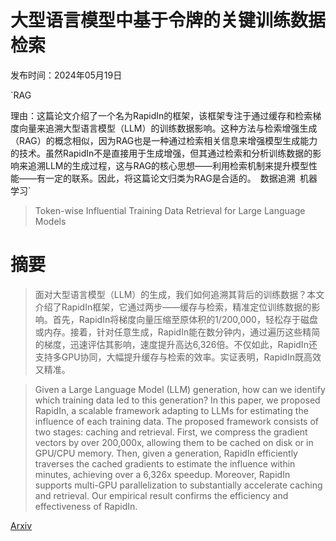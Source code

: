 # 大型语言模型中基于令牌的关键训练数据检索

发布时间：2024年05月19日

`RAG

理由：这篇论文介绍了一个名为RapidIn的框架，该框架专注于通过缓存和检索梯度向量来追溯大型语言模型（LLM）的训练数据影响。这种方法与检索增强生成（RAG）的概念相似，因为RAG也是一种通过检索相关信息来增强模型生成能力的技术。虽然RapidIn不是直接用于生成增强，但其通过检索和分析训练数据的影响来追溯LLM的生成过程，这与RAG的核心思想——利用检索机制来提升模型性能——有一定的联系。因此，将这篇论文归类为RAG是合适的。` `数据追溯` `机器学习`

> Token-wise Influential Training Data Retrieval for Large Language Models

# 摘要

> 面对大型语言模型（LLM）的生成，我们如何追溯其背后的训练数据？本文介绍了RapidIn框架，它通过两步——缓存与检索，精准定位训练数据的影响。首先，RapidIn将梯度向量压缩至原体积的1/200,000，轻松存于磁盘或内存。接着，针对任意生成，RapidIn能在数分钟内，通过遍历这些精简的梯度，迅速评估其影响，速度提升高达6,326倍。不仅如此，RapidIn还支持多GPU协同，大幅提升缓存与检索的效率。实证表明，RapidIn既高效又精准。

> Given a Large Language Model (LLM) generation, how can we identify which training data led to this generation? In this paper, we proposed RapidIn, a scalable framework adapting to LLMs for estimating the influence of each training data. The proposed framework consists of two stages: caching and retrieval. First, we compress the gradient vectors by over 200,000x, allowing them to be cached on disk or in GPU/CPU memory. Then, given a generation, RapidIn efficiently traverses the cached gradients to estimate the influence within minutes, achieving over a 6,326x speedup. Moreover, RapidIn supports multi-GPU parallelization to substantially accelerate caching and retrieval. Our empirical result confirms the efficiency and effectiveness of RapidIn.

[Arxiv](https://arxiv.org/abs/2405.11724)